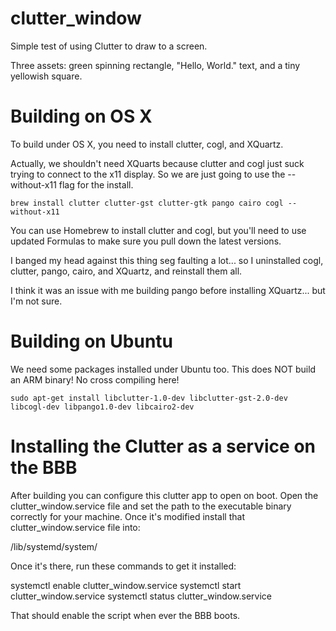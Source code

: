 clutter_window
==============

Simple test of using Clutter to draw to a screen.

Three assets: green spinning rectangle, "Hello, World." text, and a tiny yellowish square.


Building on OS X
================

To build under OS X, you need to install clutter, cogl, and XQuartz.

Actually, we shouldn't need XQuarts because clutter and cogl just suck trying to connect to the x11 display. So we are just
going to use the --without-x11 flag for the install.

```
brew install clutter clutter-gst clutter-gtk pango cairo cogl --without-x11
```

You can use Homebrew to install clutter and cogl, but you'll need to use updated Formulas to make sure you pull down the latest versions.

I banged my head against this thing seg faulting a lot... so I uninstalled cogl, clutter, pango, cairo, and XQuartz, and reinstall them all.

I think it was an issue with me building pango before installing XQuartz... but I'm not sure.


Building on Ubuntu
==================

We need some packages installed under Ubuntu too. This does NOT build an ARM binary! No cross compiling here!

```
sudo apt-get install libclutter-1.0-dev libclutter-gst-2.0-dev libcogl-dev libpango1.0-dev libcairo2-dev
```

Installing the Clutter as a service on the BBB
===============================================

After building you can configure this clutter app to open on boot. Open the clutter_window.service file and set the path to the executable binary correctly for your machine. Once it's modified install that clutter_window.service file into:

/lib/systemd/system/

Once it's there, run these commands to get it installed:

systemctl enable clutter_window.service
systemctl start clutter_window.service
systemctl status clutter_window.service

That should enable the script when ever the BBB boots.